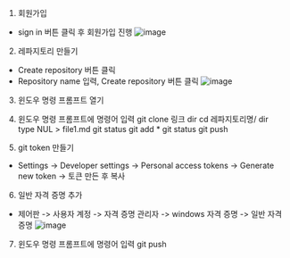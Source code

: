 1. 회원가입
- sign  in 버튼 클릭 후 회원가입 진행
![image](https://user-images.githubusercontent.com/91897703/135880331-ceb35b0a-7787-4cac-9940-ed65e6b758d9.png)

2. 레파지토리 만들기
- Create repository 버튼 클릭
- Repository name 입력, Create repository 버튼 클릭
![image](https://user-images.githubusercontent.com/91897703/135880879-1557a902-06fd-4226-a1ad-148b5c1920c9.png)

3. 윈도우 명령 프롬프트 열기

4. 윈도우 명령 프롬프트에 명령어 입력
git clone 링크
dir 
cd 레파지토리명/
dir
type NUL > file1.md
git status
git add *
git status
git push

5. git token 만들기
- Settings -> Developer settings -> Personal access tokens -> Generate new token -> 토큰 만든 후 복사

6. 일반 자격 증명 추가
- 제어판 -> 사용자 계정 -> 자격 증명 관리자 -> windows 자격 증명 -> 일반 자격 증명
![image](https://user-images.githubusercontent.com/91897703/135881140-663c58a7-0044-44f3-9a34-217add2da7a3.png)

7. 윈도우 명령 프롬프트에 명령어 입력
git push


